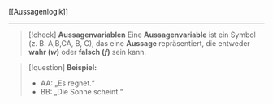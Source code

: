 [[Aussagenlogik]]

---

> [!check] **Aussagenvariablen**
> Eine **Aussagenvariable** ist ein Symbol (z. B. A,B,CA, B, C), das eine **Aussage** repräsentiert, die entweder **wahr ($w$)** oder **falsch ($f$)** sein kann.

> [!question] **Beispiel:**
> - AA: „Es regnet.“
> - BB: „Die Sonne scheint.“
